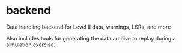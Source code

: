 # backend
Data handling backend for Level II data, warnings, LSRs, and more

Also includes tools for generating the data archive to replay during a simulation exercise.
